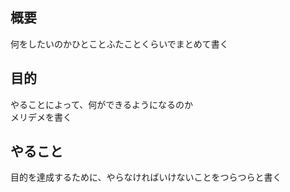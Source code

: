 ## 概要

何をしたいのかひとことふたことくらいでまとめて書く

## 目的

やることによって、何ができるようになるのか  
メリデメを書く

## やること

目的を達成するために、やらなければいけないことをつらつらと書く
